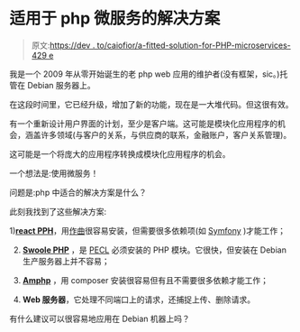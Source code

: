 # 适用于 php 微服务的解决方案

> 原文:[https://dev . to/caiofior/a-fitted-solution-for-PHP-microservices-429 e](https://dev.to/caiofior/a-suitable-solution-for-php-microservicies-429e)

我是一个 2009 年从零开始诞生的老 php web 应用的维护者(没有框架，sic。)托管在 Debian 服务器上。

在这段时间里，它已经升级，增加了新的功能，现在是一大堆代码。但这很有效。

有一个重新设计用户界面的计划，至少是客户端。这可能是模块化应用程序的机会，涵盖许多领域(与客户的关系，与供应商的联系，金融账户，客户关系管理)。

这可能是一个将庞大的应用程序转换成模块化应用程序的机会。

一个想法是:使用微服务！

问题是:php 中适合的解决方案是什么？

此刻我找到了这些解决方案:

1)**[react PPH](https://reactphp.org/)**，用[作曲](https://getcomposer.org/)很容易安装，但需要很多依赖项(如 [Symfony](https://symfony.com/) )才能工作；

2) **[Swoole PHP](https://www.swoole.co.uk/)** ，是 [PECL](https://pecl.php.net/) 必须安装的 PHP 模块。它很快，但安装在 Debian 生产服务器上并不容易；

3) **[Amphp](https://amphp.org/amp/)** ，用 composer 安装很容易但有且不需要很多依赖才能工作；

4) **Web 服务器**，它处理不同端口上的请求，还捕捉上传、删除请求。

有什么建议可以很容易地应用在 Debian 机器上吗？